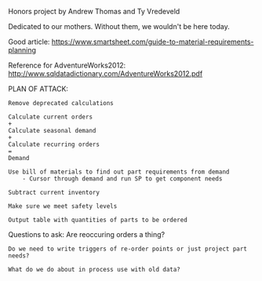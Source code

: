 Honors project by Andrew Thomas and Ty Vredeveld

Dedicated to our mothers. Without them, we wouldn't be here today.

Good article: https://www.smartsheet.com/guide-to-material-requirements-planning

Reference for AdventureWorks2012: http://www.sqldatadictionary.com/AdventureWorks2012.pdf

PLAN OF ATTACK:

	Remove deprecated calculations

	Calculate current orders
	+
	Calculate seasonal demand
	+
	Calculate recurring orders
	=
	Demand
	
	Use bill of materials to find out part requirements from demand
		- Cursor through demand and run SP to get component needs
	
	Subtract current inventory
	
	Make sure we meet safety levels
	
	Output table with quantities of parts to be ordered
	
Questions to ask:
	Are reoccuring orders a thing?
	
	Do we need to write triggers of re-order points or just project part needs?
	
	What do we do about in process use with old data?
